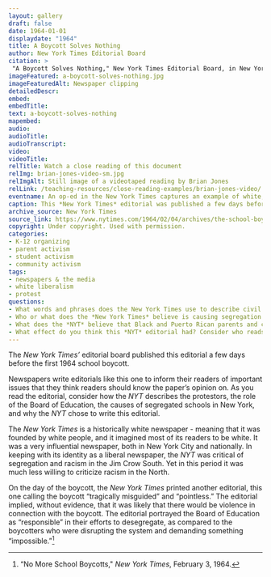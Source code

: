 ```yaml
--- 
layout: gallery
draft: false
date: 1964-01-01
displaydate: "1964"
title: A Boycott Solves Nothing
author: New York Times Editorial Board
citation: >
 "A Boycott Solves Nothing," New York Times Editorial Board, in New York City Civil Rights History Project, Accessed: [Month Day, Year], https://nyccivilrightshistory.org/gallery/a-boycott-solves-nothing.
imageFeatured: a-boycott-solves-nothing.jpg
imageFeaturedAlt: Newspaper clipping
detailedDescr: 
embed: 
embedTitle: 
text: a-boycott-solves-nothing
mapembed: 
audio: 
audioTitle: 
audioTranscript: 
video: 
videoTitle:
relTitle: Watch a close reading of this document
relImg: brian-jones-video-sm.jpg
relImgAlt: Still image of a videotaped reading by Brian Jones
relLink: /teaching-resources/close-reading-examples/brian-jones-video/
eventname: An op-ed in the New York Times captures an example of white, liberal New Yorkers' resistance to desegregation. 
caption: This *New York Times* editorial was published a few days before the February 3, 1954 boycott. It captures one example of white, liberal New Yorkers' resistance to desegregation. 
archive_source: New York Times
source_link: https://www.nytimes.com/1964/02/04/archives/the-school-boycott.html
copyright: Under copyright. Used with permission.
categories: 
- K-12 organizing
- parent activism
- student activism
- community activism
tags: 
- newspapers & the media
- white liberalism
- protest
questions:
- What words and phrases does the New York Times use to describe civil rights activists and Black and Latinx parents and children? What words and phrases does the New York Times use to describe the mayor and the Board of Education? 
- Who or what does the *New York Times* believe is causing segregation in New York, or interfering with desegregation? 
- What does the *NYT* believe that Black and Puerto Rican parents and children should do to improve education? How does this editorial in the New York Times compare to the coverage of the boycott by the Amsterdam News? [link to that document set here] 
- What effect do you think this *NYT* editorial had? Consider who reads the NYT and how many people read it.
--- 
```

 
The *New York Times’* editorial board published this editorial a few days before the first 1964 school boycott.

Newspapers write editorials like this one to inform their readers of important issues that they think readers should know the paper’s opinion on. As you read the editorial, consider how the *NYT* describes the protestors, the role of the Board of Education, the causes of segregated schools in New York, and why the *NYT* chose to write this editorial.

The *New York Times* is a historically white newspaper - meaning that it was founded by white people, and it imagined most of its readers to be white. It was a very influential newspaper, both in New York City and nationally. In keeping with its identity as a liberal newspaper, the *NYT* was critical of segregation and racism in the Jim Crow South. Yet in this period it was much less willing to criticize racism in the North.

On the day of the boycott, the *New York Times* printed another editorial, this one calling the boycott “tragically misguided” and “pointless.” The editorial implied, without evidence, that it was likely that there would be violence in connection with the boycott. The editorial portrayed the Board of Education as “responsible” in their efforts to desegregate, as compared to the boycotters who were disrupting the system and demanding something “impossible.”[^1]

[^1]: “No More School Boycotts," *New York Times*, February 3, 1964.
